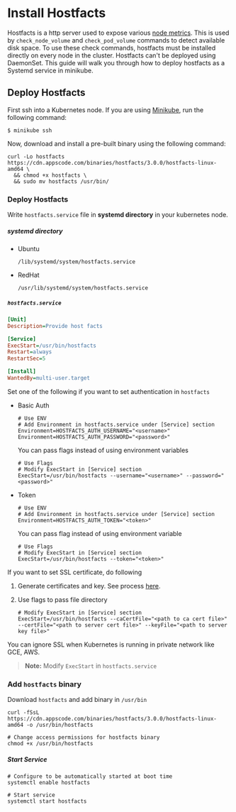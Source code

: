 # Install Hostfacts
Hostfacts is a http server used to expose various [node metrics](/pkg/hostfacts/server.go#L32). This is used by `check_node_volume` and `check_pod_volume` commands to detect available disk space. To use these check commands, hostfacts must be installed directly on every node in the cluster. Hostfacts can't be deployed using DaemonSet. This guide will walk you through how to deploy hostfacts as a Systemd service in minikube.

## Deploy Hostfacts
First ssh into a Kubernetes node. If you are using [Minikube](https://github.com/kubernetes/minikube), run the following command:
```console
$ minikube ssh
```

Now, download and install a pre-built binary using the following command:
```console
curl -Lo hostfacts https://cdn.appscode.com/binaries/hostfacts/3.0.0/hostfacts-linux-amd64 \
  && chmod +x hostfacts \
  && sudo mv hostfacts /usr/bin/
```










### Deploy Hostfacts

Write `hostfacts.service` file in __systemd directory__ in your kubernetes node.

##### systemd directory
* Ubuntu

    ```console
    /lib/systemd/system/hostfacts.service
    ```
* RedHat

    ```console
    /usr/lib/systemd/system/hostfacts.service
    ```


##### `hostfacts.service`

```ini
[Unit]
Description=Provide host facts

[Service]
ExecStart=/usr/bin/hostfacts
Restart=always
RestartSec=5

[Install]
WantedBy=multi-user.target
```

Set one of the following if you want to set authentication in `hostfacts`

* Basic Auth

    ```console
    # Use ENV
    # Add Environment in hostfacts.service under [Service] section
    Environment=HOSTFACTS_AUTH_USERNAME="<username>"
    Environment=HOSTFACTS_AUTH_PASSWORD="<password>"
    ```
    You can pass flags instead of using environment variables
    ```
    # Use Flags
    # Modify ExecStart in [Service] section
    ExecStart=/usr/bin/hostfacts --username="<username>" --password="<password>"
    ```
* Token

    ```console
    # Use ENV
    # Add Environment in hostfacts.service under [Service] section
    Environment=HOSTFACTS_AUTH_TOKEN="<token>"
    ```
    You can pass flag instead of using environment variable
    ```
    # Use Flags
    # Modify ExecStart in [Service] section
    ExecStart=/usr/bin/hostfacts --token="<token>"
    ```

If you want to set SSL certificate, do following

1. Generate certificates and key. See process [here](../icinga2/certificate.md).
2. Use flags to pass file directory

    ```console
    # Modify ExecStart in [Service] section
    ExecStart=/usr/bin/hostfacts --caCertFile="<path to ca cert file>" --certFile="<path to server cert file>" --keyFile="<path to server key file>"
    ```

You can ignore SSL when Kubernetes is running in private network like GCE, AWS.

> __Note:__ Modify `ExecStart` in `hostfacts.service`


### Add `hostfacts` binary

Download `hostfacts` and add binary in `/usr/bin`

```console
curl -fSsL  https://cdn.appscode.com/binaries/hostfacts/3.0.0/hostfacts-linux-amd64 -o /usr/bin/hostfacts

# Change access permissions for hostfacts binary
chmod +x /usr/bin/hostfacts
```

##### Start Service

```console
# Configure to be automatically started at boot time
systemctl enable hostfacts

# Start service
systemctl start hostfacts
```
